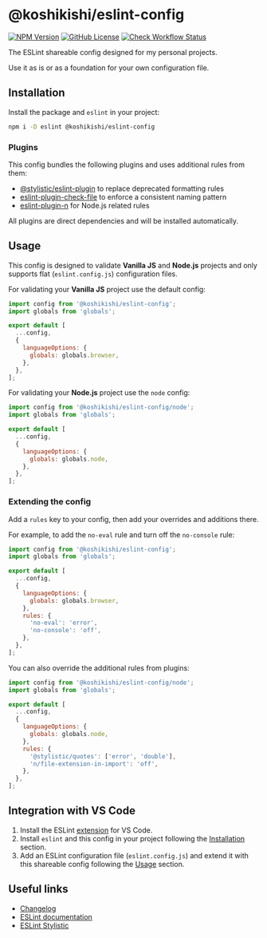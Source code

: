 # @koshikishi/eslint-config

[![NPM Version][npm-image]][npm-url]
[![GitHub License][license-image]][license-url]
[![Check Workflow Status][workflow-image]][workflow-url]

The ESLint shareable config designed for my personal projects.

Use it as is or as a foundation for your own configuration file.

## Installation

Install the package and `eslint` in your project:

```sh
npm i -D eslint @koshikishi/eslint-config
```

### Plugins

This config bundles the following plugins and uses additional rules from them:

- [@stylistic/eslint-plugin](https://www.npmjs.com/package/@stylistic/eslint-plugin) to replace deprecated formatting rules
- [eslint-plugin-check-file](https://www.npmjs.com/package/eslint-plugin-check-file) to enforce a consistent naming pattern
- [eslint-plugin-n](https://www.npmjs.com/package/eslint-plugin-n) for Node.js related rules

All plugins are direct dependencies and will be installed automatically.

## Usage

This config is designed to validate **Vanilla JS** and **Node.js** projects and only supports flat (`eslint.config.js`) configuration files.

For validating your **Vanilla JS** project use the default config:

```js
import config from '@koshikishi/eslint-config';
import globals from 'globals';

export default [
  ...config,
  {
    languageOptions: {
      globals: globals.browser,
    },
  },
];
```

For validating your **Node.js** project use the `node` config:

```js
import config from '@koshikishi/eslint-config/node';
import globals from 'globals';

export default [
  ...config,
  {
    languageOptions: {
      globals: globals.node,
    },
  },
];
```

### Extending the config

Add a `rules` key to your config, then add your overrides and additions there.

For example, to add the `no-eval` rule and turn off the `no-console` rule:

```js
import config from '@koshikishi/eslint-config';
import globals from 'globals';

export default [
  ...config,
  {
    languageOptions: {
      globals: globals.browser,
    },
    rules: {
      'no-eval': 'error',
      'no-console': 'off',
    },
  },
];
```

You can also override the additional rules from plugins:

```js
import config from '@koshikishi/eslint-config/node';
import globals from 'globals';

export default [
  ...config,
  {
    languageOptions: {
      globals: globals.node,
    },
    rules: {
      '@stylistic/quotes': ['error', 'double'],
      'n/file-extension-in-import': 'off',
    },
  },
];
```

## Integration with VS Code

1. Install the ESLint [extension](https://marketplace.visualstudio.com/items?itemName=dbaeumer.vscode-eslint) for VS Code.
2. Install `eslint` and this config in your project following the [Installation](#installation) section.
3. Add an ESLint configuration file (`eslint.config.js`) and extend it with this shareable config following the [Usage](#usage) section.

## Useful links

- [Changelog](CHANGELOG.md)
- [ESLint documentation](https://eslint.org/docs/latest/)
- [ESLint Stylistic](https://eslint.style/)

[npm-image]: https://img.shields.io/npm/v/@koshikishi/eslint-config
[npm-url]: https://www.npmjs.com/package/@koshikishi/eslint-config
[license-image]: https://img.shields.io/github/license/koshikishi/eslint-config
[license-url]: https://github.com/koshikishi/eslint-config/blob/main/LICENSE
[workflow-image]: https://github.com/koshikishi/eslint-config/actions/workflows/check.yml/badge.svg
[workflow-url]: https://github.com/koshikishi/eslint-config/actions
